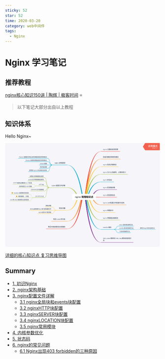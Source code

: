 ```yaml
---
sticky: 52
star: 52
time: 2020-03-20
category: web中间件
tags:
  - Nginx
---
```


# Nginx 学习笔记

## 推荐教程

[nginx核心知识150讲 | 陶辉 | 极客时间](https://github.com/russelltao/geektime-nginx) :star:

> 以下笔记大部分出自以上教程



## 知识体系

Hello Nginx~

![](nginx-com-know.png)

[详细的核心知识点 复习思维导图](https://clay-wangzhi.com/nginx-core-know.png)



## Summary

* [1. 初识Nginx](first.md)
* [2. nginx架构基础](framework.md)
* [3. nginx配置文件详解](config.md)
  * [3.1 nginx全局块和events块配置](global-events.md)
  * [3.2 nginxHTTP块配置](http.md)
  * [3.3 nginxSERVER块配置](server.md)
  * [3.4 nginxLOCATION块配置](location.md)
  * [3.5 nginx常用模块](module.md)
* [4. 内核参数优化](core.md)
* [5. 状态码](status.md)
* [6. nginx的常见问题](qa.md)
  * [6.1 Nginx出现403 forbidden的三种原因](forbidden.md)
